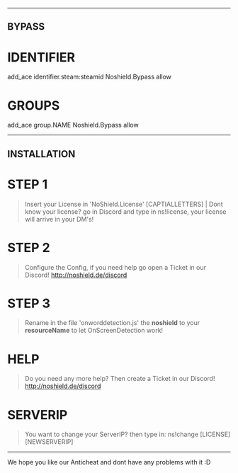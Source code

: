 ---------------------------------------------------------------------------------------------------------------------------------------------------------------------------------------------------------

## BYPASS

# IDENTIFIER
add_ace identifier.steam:steamid Noshield.Bypass allow

# GROUPS
add_ace group.NAME Noshield.Bypass allow

---------------------------------------------------------------------------------------------------------------------------------------------------------------------------------------------------------

## INSTALLATION

# STEP 1
> Insert your License in 'NoShield.License' [CAPTIALLETTERS] | Dont know your license? go in Discord and type in ns!license, your license will arrive in your DM's!

# STEP 2
> Configure the Config, if you need help go open a Ticket in our Discord! http://noshield.de/discord

# STEP 3
> Rename in the file 'onworddetection.js' the **noshield** to your **resourceName** to let OnScreenDetection work!

# HELP
> Do you need any more help? Then create a Ticket in our Discord! http://noshield.de/discord

# SERVERIP
> You want to change your ServerIP? then type in: ns!change [LICENSE] [NEWSERVERIP]

---------------------------------------------------------------------------------------------------------------------------------------------------------------------------------------------------------

We hope you like our Anticheat and dont have any problems with it :D
